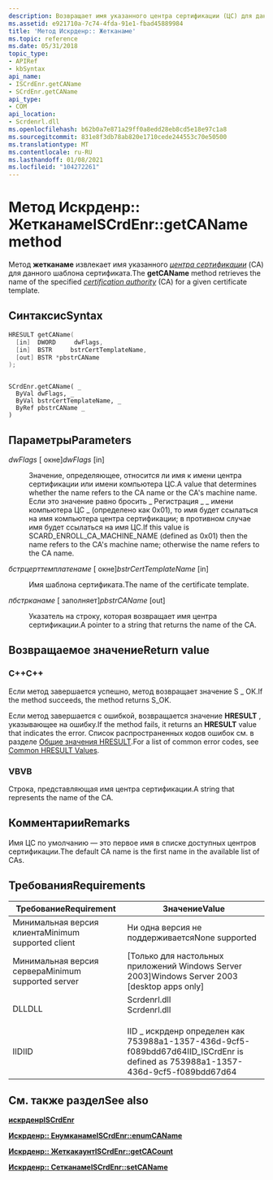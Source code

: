 ```yaml
---
description: Возвращает имя указанного центра сертификации (ЦС) для данного шаблона сертификата.
ms.assetid: e921710a-7c74-4fda-91e1-fbad45889984
title: 'Метод Искрденр:: Жетканаме'
ms.topic: reference
ms.date: 05/31/2018
topic_type:
- APIRef
- kbSyntax
api_name:
- ISCrdEnr.getCAName
- SCrdEnr.getCAName
api_type:
- COM
api_location:
- Scrdenrl.dll
ms.openlocfilehash: b62b0a7e871a29ff0a8edd28eb8cd5e18e97c1a8
ms.sourcegitcommit: 831e8f3db78ab820e1710cede244553c70e50500
ms.translationtype: MT
ms.contentlocale: ru-RU
ms.lasthandoff: 01/08/2021
ms.locfileid: "104272261"
---
```

# <a name="iscrdenrgetcaname-method"></a><span data-ttu-id="5b3ab-103">Метод Искрденр:: Жетканаме</span><span class="sxs-lookup"><span data-stu-id="5b3ab-103">ISCrdEnr::getCAName method</span></span>

<span data-ttu-id="5b3ab-104">Метод **жетканаме** извлекает имя указанного [*центра сертификации*](../secgloss/c-gly.md) (CA) для данного шаблона сертификата.</span><span class="sxs-lookup"><span data-stu-id="5b3ab-104">The **getCAName** method retrieves the name of the specified [*certification authority*](../secgloss/c-gly.md) (CA) for a given certificate template.</span></span>

## <a name="syntax"></a><span data-ttu-id="5b3ab-105">Синтаксис</span><span class="sxs-lookup"><span data-stu-id="5b3ab-105">Syntax</span></span>


```C++
HRESULT getCAName(
  [in]  DWORD     dwFlags,
  [in]  BSTR     bstrCertTemplateName,
  [out] BSTR *pbstrCAName
);
```


```VB

SCrdEnr.getCAName( _
  ByVal dwFlags, _
  ByVal bstrCertTemplateName, _
  ByRef pbstrCAName _
)
```





## <a name="parameters"></a><span data-ttu-id="5b3ab-106">Параметры</span><span class="sxs-lookup"><span data-stu-id="5b3ab-106">Parameters</span></span>

<dl> <dt>

<span data-ttu-id="5b3ab-107">*dwFlags* \[ окне\]</span><span class="sxs-lookup"><span data-stu-id="5b3ab-107">*dwFlags* \[in\]</span></span>
</dt> <dd>

<span data-ttu-id="5b3ab-108">Значение, определяющее, относится ли имя к имени центра сертификации или имени компьютера ЦС.</span><span class="sxs-lookup"><span data-stu-id="5b3ab-108">A value that determines whether the name refers to the CA name or the CA's machine name.</span></span> <span data-ttu-id="5b3ab-109">Если это значение равно бросить \_ Регистрация \_ \_ имени компьютера ЦС \_ (определено как 0x01), то имя будет ссылаться на имя компьютера центра сертификации; в противном случае имя будет ссылаться на имя ЦС.</span><span class="sxs-lookup"><span data-stu-id="5b3ab-109">If this value is SCARD\_ENROLL\_CA\_MACHINE\_NAME (defined as 0x01) then the name refers to the CA's machine name; otherwise the name refers to the CA name.</span></span>

</dd> <dt>

<span data-ttu-id="5b3ab-110">*бстрцерттемплатенаме* \[ окне\]</span><span class="sxs-lookup"><span data-stu-id="5b3ab-110">*bstrCertTemplateName* \[in\]</span></span>
</dt> <dd>

<span data-ttu-id="5b3ab-111">Имя шаблона сертификата.</span><span class="sxs-lookup"><span data-stu-id="5b3ab-111">The name of the certificate template.</span></span>

</dd> <dt>

<span data-ttu-id="5b3ab-112">*пбстрканаме* \[ заполняет\]</span><span class="sxs-lookup"><span data-stu-id="5b3ab-112">*pbstrCAName* \[out\]</span></span>
</dt> <dd>

<span data-ttu-id="5b3ab-113">Указатель на строку, которая возвращает имя центра сертификации.</span><span class="sxs-lookup"><span data-stu-id="5b3ab-113">A pointer to a string that returns the name of the CA.</span></span>

</dd> </dl>

## <a name="return-value"></a><span data-ttu-id="5b3ab-114">Возвращаемое значение</span><span class="sxs-lookup"><span data-stu-id="5b3ab-114">Return value</span></span>

### <a name="c"></a><span data-ttu-id="5b3ab-115">C++</span><span class="sxs-lookup"><span data-stu-id="5b3ab-115">C++</span></span>

<span data-ttu-id="5b3ab-116">Если метод завершается успешно, метод возвращает значение S \_ ОК.</span><span class="sxs-lookup"><span data-stu-id="5b3ab-116">If the method succeeds, the method returns S\_OK.</span></span>

<span data-ttu-id="5b3ab-117">Если метод завершается с ошибкой, возвращается значение **HRESULT** , указывающее на ошибку.</span><span class="sxs-lookup"><span data-stu-id="5b3ab-117">If the method fails, it returns an **HRESULT** value that indicates the error.</span></span> <span data-ttu-id="5b3ab-118">Список распространенных кодов ошибок см. в разделе [Общие значения HRESULT](common-hresult-values.md).</span><span class="sxs-lookup"><span data-stu-id="5b3ab-118">For a list of common error codes, see [Common HRESULT Values](common-hresult-values.md).</span></span>

### <a name="vb"></a><span data-ttu-id="5b3ab-119">VB</span><span class="sxs-lookup"><span data-stu-id="5b3ab-119">VB</span></span>

<span data-ttu-id="5b3ab-120">Строка, представляющая имя центра сертификации.</span><span class="sxs-lookup"><span data-stu-id="5b3ab-120">A string that represents the name of the CA.</span></span>

## <a name="remarks"></a><span data-ttu-id="5b3ab-121">Комментарии</span><span class="sxs-lookup"><span data-stu-id="5b3ab-121">Remarks</span></span>

<span data-ttu-id="5b3ab-122">Имя ЦС по умолчанию — это первое имя в списке доступных центров сертификации.</span><span class="sxs-lookup"><span data-stu-id="5b3ab-122">The default CA name is the first name in the available list of CAs.</span></span>

## <a name="requirements"></a><span data-ttu-id="5b3ab-123">Требования</span><span class="sxs-lookup"><span data-stu-id="5b3ab-123">Requirements</span></span>



| <span data-ttu-id="5b3ab-124">Требование</span><span class="sxs-lookup"><span data-stu-id="5b3ab-124">Requirement</span></span> | <span data-ttu-id="5b3ab-125">Значение</span><span class="sxs-lookup"><span data-stu-id="5b3ab-125">Value</span></span> |
|-------------------------------------|-----------------------------------------------------------------------------------------|
| <span data-ttu-id="5b3ab-126">Минимальная версия клиента</span><span class="sxs-lookup"><span data-stu-id="5b3ab-126">Minimum supported client</span></span><br/> | <span data-ttu-id="5b3ab-127">Ни одна версия не поддерживается</span><span class="sxs-lookup"><span data-stu-id="5b3ab-127">None supported</span></span><br/>                                                               |
| <span data-ttu-id="5b3ab-128">Минимальная версия сервера</span><span class="sxs-lookup"><span data-stu-id="5b3ab-128">Minimum supported server</span></span><br/> | <span data-ttu-id="5b3ab-129">\[Только для настольных приложений Windows Server 2003\]</span><span class="sxs-lookup"><span data-stu-id="5b3ab-129">Windows Server 2003 \[desktop apps only\]</span></span><br/>                                    |
| <span data-ttu-id="5b3ab-130">DLL</span><span class="sxs-lookup"><span data-stu-id="5b3ab-130">DLL</span></span><br/>                      | <dl> <span data-ttu-id="5b3ab-131"><dt>Scrdenrl.dll</dt></span><span class="sxs-lookup"><span data-stu-id="5b3ab-131"><dt>Scrdenrl.dll</dt></span></span> </dl> |
| <span data-ttu-id="5b3ab-132">IID</span><span class="sxs-lookup"><span data-stu-id="5b3ab-132">IID</span></span><br/>                      | <span data-ttu-id="5b3ab-133">IID \_ искрденр определен как 753988a1-1357-436d-9cf5-f089bdd67d64</span><span class="sxs-lookup"><span data-stu-id="5b3ab-133">IID\_ISCrdEnr is defined as 753988a1-1357-436d-9cf5-f089bdd67d64</span></span><br/>             |



## <a name="see-also"></a><span data-ttu-id="5b3ab-134">См. также раздел</span><span class="sxs-lookup"><span data-stu-id="5b3ab-134">See also</span></span>

<dl> <dt>

[<span data-ttu-id="5b3ab-135">**искрденр**</span><span class="sxs-lookup"><span data-stu-id="5b3ab-135">**ISCrdEnr**</span></span>](iscrdenr.md)
</dt> <dt>

[<span data-ttu-id="5b3ab-136">**Искрденр:: Енумканаме**</span><span class="sxs-lookup"><span data-stu-id="5b3ab-136">**ISCrdEnr::enumCAName**</span></span>](iscrdenr-enumcaname.md)
</dt> <dt>

[<span data-ttu-id="5b3ab-137">**Искрденр:: Жеткакаунт**</span><span class="sxs-lookup"><span data-stu-id="5b3ab-137">**ISCrdEnr::getCACount**</span></span>](iscrdenr-getcacount.md)
</dt> <dt>

[<span data-ttu-id="5b3ab-138">**Искрденр:: Сетканаме**</span><span class="sxs-lookup"><span data-stu-id="5b3ab-138">**ISCrdEnr::setCAName**</span></span>](iscrdenr-setcaname.md)
</dt> </dl>

 

 
